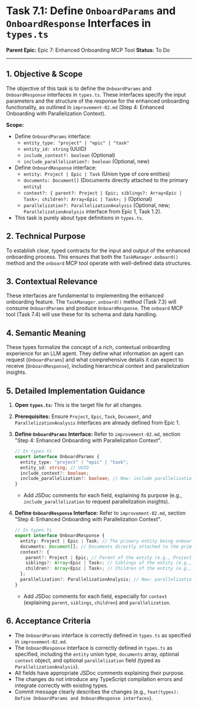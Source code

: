 # Task 7.1: Define `OnboardParams` and `OnboardResponse` Interfaces in `types.ts`

**Parent Epic:** Epic 7: Enhanced Onboarding MCP Tool
**Status:** To Do

---

## 1. Objective & Scope

The objective of this task is to define the `OnboardParams` and `OnboardResponse` interfaces in `types.ts`. These interfaces specify the input parameters and the structure of the response for the enhanced onboarding functionality, as outlined in `improvement-02.md` (Step 4: Enhanced Onboarding with Parallelization Context).

**Scope:**

- Define `OnboardParams` interface:
  - `entity_type: "project" | "epic" | "task"`
  - `entity_id: string` (UUID)
  - `include_context?: boolean` (Optional)
  - `include_parallelization?: boolean` (Optional, new)
- Define `OnboardResponse` interface:
  - `entity: Project | Epic | Task` (Union type of core entities)
  - `documents: Document[]` (Documents directly attached to the primary `entity`)
  - `context?: { parent?: Project | Epic; siblings?: Array<Epic | Task>; children?: Array<Epic | Task>; }` (Optional)
  - `parallelization?: ParallelizationAnalysis` (Optional, new; `ParallelizationAnalysis` interface from Epic 1, Task 1.2).
- This task is purely about type definitions in `types.ts`.

## 2. Technical Purpose

To establish clear, typed contracts for the input and output of the enhanced onboarding process. This ensures that both the `TaskManager.onboard()` method and the `onboard` MCP tool operate with well-defined data structures.

## 3. Contextual Relevance

These interfaces are fundamental to implementing the enhanced onboarding feature. The `TaskManager.onboard()` method (Task 7.3) will consume `OnboardParams` and produce `OnboardResponse`. The `onboard` MCP tool (Task 7.4) will use these for its schema and data handling.

## 4. Semantic Meaning

These types formalize the concept of a rich, contextual onboarding experience for an LLM agent. They define what information an agent can request (`OnboardParams`) and what comprehensive details it can expect to receive (`OnboardResponse`), including hierarchical context and parallelization insights.

## 5. Detailed Implementation Guidance

1.  **Open `types.ts`:** This is the target file for all changes.
2.  **Prerequisites:** Ensure `Project`, `Epic`, `Task`, `Document`, and `ParallelizationAnalysis` interfaces are already defined from Epic 1.
3.  **Define `OnboardParams` Interface:**
    Refer to `improvement-02.md`, section "Step 4: Enhanced Onboarding with Parallelization Context".

    ```typescript
    // In types.ts
    export interface OnboardParams {
      entity_type: "project" | "epic" | "task";
      entity_id: string; // UUID
      include_context?: boolean;
      include_parallelization?: boolean; // New: include parallelization analysis
    }
    ```

    - Add JSDoc comments for each field, explaining its purpose (e.g., `include_parallelization` to request parallelization insights).

4.  **Define `OnboardResponse` Interface:**
    Refer to `improvement-02.md`, section "Step 4: Enhanced Onboarding with Parallelization Context".
    ```typescript
    // In types.ts
    export interface OnboardResponse {
      entity: Project | Epic | Task; // The primary entity being onboarded to
      documents: Document[]; // Documents directly attached to the primary entity
      context?: {
        parent?: Project | Epic; // Parent of the entity (e.g., Project for an Epic, Epic for a Task)
        siblings?: Array<Epic | Task>; // Siblings of the entity (e.g., other Epics in the same Project)
        children?: Array<Epic | Task>; // Children of the entity (e.g., Epics for a Project, Tasks for an Epic)
      };
      parallelization?: ParallelizationAnalysis; // New: parallelization insights for the relevant scope
    }
    ```
    - Add JSDoc comments for each field, especially for `context` (explaining `parent`, `siblings`, `children`) and `parallelization`.

## 6. Acceptance Criteria

- The `OnboardParams` interface is correctly defined in `types.ts` as specified in `improvement-02.md`.
- The `OnboardResponse` interface is correctly defined in `types.ts` as specified, including the `entity` union type, `documents` array, optional `context` object, and optional `parallelization` field (typed as `ParallelizationAnalysis`).
- All fields have appropriate JSDoc comments explaining their purpose.
- The changes do not introduce any TypeScript compilation errors and integrate correctly with existing types.
- Commit message clearly describes the changes (e.g., `feat(types): Define OnboardParams and OnboardResponse interfaces`).
